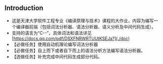## Introduction

- 这是天津大学软件工程专业《编译原理与技术》课程的大作业，内容为编写一个编译器前端（包括词法分析器、语法分析器、语义分析及中间代码生成）。
- 支持的语言为“C--”，具体词法和语法详见[https://docs.qq.com/pdf/DSXFNRWRTUUtKSEJa?](./doc)
- 【必做任务】使用自动机理论编写词法分析器
- 【必做任务】自上而下或者自下而上的语法分析方法编写语法分析器。
- 【选做任务】补充完成中间代码生成部分代码。
